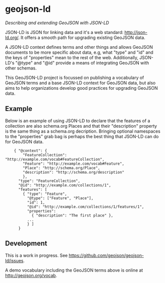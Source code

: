 geojson-ld
==========

*Describing and extending GeoJSON with JSON-LD*

JSON-LD is JSON for linking data and it's a web standard: http://json-ld.org/.
It offers a smooth path for upgrading existing GeoJSON data.

A JSON-LD context defines terms and other things and allows GeoJSON documents
to be more specific about data, e.g, what "type" and "id" and the keys of
"properties" mean to the rest of the web.  Additionally, JSON-LD's "@type" and
"@id" provide a means of integrating GeoJSON with other schemas.

This GeoJSON-LD project is focussed on publishing a vocabulary of GeoJSON terms
and a base JSON-LD context for GeoJSON data, but also aims to help
organizations develop good practices for upgrading GeoJSON data.

## Example

Below is an example of using JSON-LD to declare that the features of
a collection are also schema.org Places and that their "description" property
is the same thing as a schema.org decription. Bringing optional namespaces to
the "properties" grab bag is perhaps the best thing that JSON-LD can do for
GeoJSON data.

```
    { "@context": {
        "FeatureCollection": "http://example.com/vocab#FeatureCollection",
        "Feature": "http://example.com/vocab#Feature",
        "Place": "http://schema.org/Place",
        "description": "http://schema.org/description"
        },
      "type": "FeatureCollection",
      "@id": "http://example.com/collections/1",
      "features": [ 
        { "type": "Feature",
          "@type": ["Feature", "Place"],
          "id": 1,
          "@id": "http://example.com/collections/1/features/1",
          "properties":
            { "description": "The first place" },
          ...
          } ]
      }
```

## Development

This is a work in progress. See https://github.com/geojson/geojson-ld/issues.

A demo vocabulary including the GeoJSON terms above is online at
http://geojson.org/vocab.

